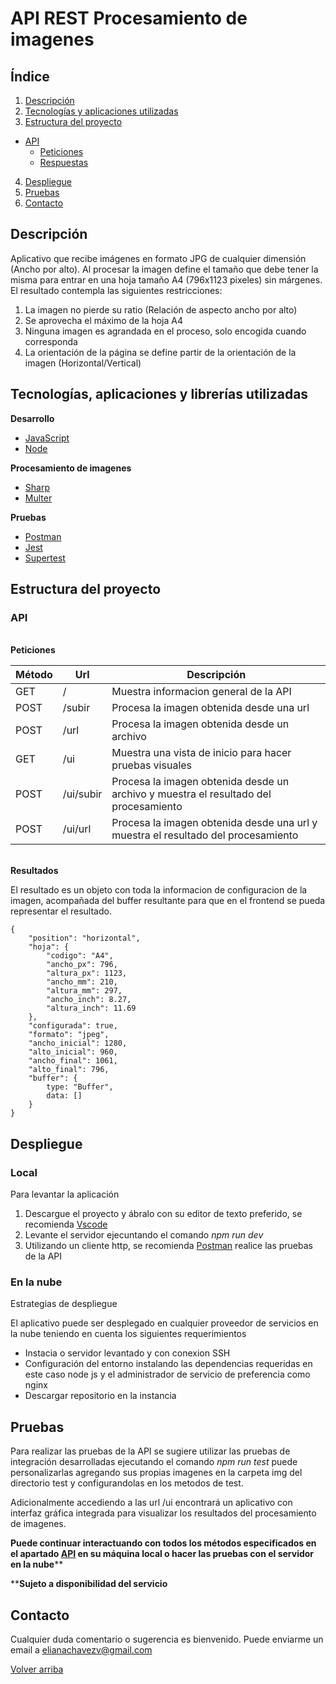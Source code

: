 <a id="top"></a>

# API REST Procesamiento de imagenes

## Índice
1. [Descripción](#descripcion)
2. [Tecnologías y aplicaciones utilizadas](#tecnologias)
3. [Estructura del proyecto](#estructura)

 * [API](#api)
   * [Peticiones](#api-peticiones)
   * [Respuestas](#api-resultados)
  
   
4. [Despliegue](#despliegue)
5. [Pruebas](#pruebas)
6. [Contacto](#contacto)


<a id="descripcion"></a>
## Descripción
Aplicativo que recibe imágenes en formato JPG de cualquier dimensión (Ancho por alto). Al procesar la imagen define el tamaño que debe tener la misma para entrar en una hoja tamaño A4 (796x1123 pixeles) sin márgenes. El resultado contempla las siguientes restricciones:
1. La imagen no pierde su ratio (Relación de aspecto ancho por alto)
2. Se aprovecha el máximo de la hoja A4
3. Ninguna imagen es agrandada en el proceso, solo encogida cuando corresponda
4. La orientación de la página se define partir de la orientación de la imagen (Horizontal/Vertical)

<a id="tecnologias"></a>
## Tecnologías, aplicaciones y librerías utilizadas

**Desarrollo**
* [JavaScript](https://www.java.com/es/)
* [Node](https://aws.amazon.com/es/)

**Procesamiento de imagenes**
* [Sharp](https://www.npmjs.com/package/sharp)
* [Multer](https://www.npmjs.com/package/multer)

**Pruebas**
* [Postman](https://www.postman.com/)
* [Jest](https://jestjs.io/)
* [Supertest](https://www.npmjs.com/package/supertest)


<a id="estructura"></a>
## Estructura del proyecto

<a id="api"></a>
### API

<a id="api-peticiones"></a>  
**Peticiones**

| Método | Url  |  Descripción |   
|--|--|--|  
|GET| / |Muestra informacion general de la API|  
|POST| /subir |Procesa la imagen obtenida desde una url|  
|POST| /url  |Procesa la imagen obtenida desde un archivo|  
|GET| /ui |Muestra una vista de inicio para hacer pruebas visuales|  
|POST| /ui/subir |Procesa la imagen obtenida desde un archivo y muestra el resultado del procesamiento|  
|POST| /ui/url |Procesa la imagen obtenida desde una url y muestra el resultado del procesamiento|  

<a id="api-resultados"></a>  
**Resultados**

El resultado es un objeto con toda la informacion de configuracion de la imagen, acompañada del buffer resultante para que en el frontend se pueda representar el resultado.

```
{
    "position": "horizontal",
    "hoja": {
        "codigo": "A4",
        "ancho_px": 796,
        "altura_px": 1123,
        "ancho_mm": 210,
        "altura_mm": 297,
        "ancho_inch": 8.27,
        "altura_inch": 11.69
    },
    "configurada": true,
    "formato": "jpeg",
    "ancho_inicial": 1280,
    "alto_inicial": 960,
    "ancho_final": 1061,
    "alto_final": 796,
    "buffer": {
        type: "Buffer",
        data: []
    }
}

```

<a id="despliegue"></a>
## Despliegue

### Local

Para levantar la aplicación

1. Descargue el proyecto y ábralo con su editor de texto preferido, se recomienda [Vscode](https://www.jetbrains.com/es-es/idea/)
2. Levante el servidor ejecuntando el comando *npm run dev*
3. Utilizando un cliente http, se recomienda [Postman](https://www.postman.com/) realice las pruebas de la API

### En la nube
Estrategias de despliegue

El aplicativo puede ser desplegado en cualquier proveedor de servicios en la nube teniendo en cuenta los siguientes requerimientos

* Instacia o servidor levantado y con conexion SSH 
* Configuración del entorno instalando las dependencias requeridas en este caso node js y el administrador de servicio de preferencia como nginx
* Descargar repositorio en la instancia


<a id="pruebas"></a>
## Pruebas

Para realizar las pruebas de la API se sugiere utilizar las pruebas de integración desarrolladas ejecutando el comando *npm run test* puede personalizarlas agregando sus propias imagenes en la carpeta img del directorio test y configurandolas en los metodos de test.

Adicionalmente accediendo a las url /ui encontrará un aplicativo con interfaz gráfica integrada para visualizar los resultados del procesamiento de imagenes.


**Puede continuar interactuando con todos los métodos especificados en el apartado [API](#api) en su máquina local o hacer las pruebas con el servidor en la nube****

****Sujeto a disponibilidad del servicio**

<a id="contacto"></a>
## Contacto
Cualquier duda comentario o sugerencia es bienvenido. Puede enviarme un email a elianachavezv@gmail.com

[Volver arriba](#top)
